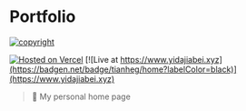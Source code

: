 # Portfolio

[![copyright](https://img.shields.io/badge/Designed%20by-github.com%2Fspencerwooo-black?logo=github&style=for-the-badge&labelColor=24292e)](https://github.com/spencerwooo/portfolio)

[![Hosted on Vercel](https://badgen.net/badge/Vercel/$%20now%20tianheg%2Fportfolio/001122?icon=zeit&labelColor=black)](https://vercel.com/tianheg/portfolio-vue)
[![Live at https://www.yidajiabei.xyz](https://badgen.net/badge/tianheg/home?labelColor=black)](https://www.yidajiabei.xyz)

> 🍌 My personal home page